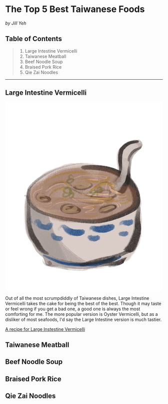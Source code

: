<head>
 
# The Top 5 Best Taiwanese Foods

 *by Jill Yeh*

## Table of Contents

>  1. Large Intestine Vermicelli
>  2. Taiwanese Meatball
>  3. Beef Noodle Soup
>  4. Braised Pork Rice
>  5. Qie Zai Noodles

</head>

***

<body>
 
 ## Large Intestine Vermicelli
  
 <img src="LargeIntestineVermicelli.png" alt="Large Intestine Vermicelli Drawing" width="600" height="600">
  
  Out of all the most scrumpdiddly of Taiwanese dishes, Large Intestine Vermicelli takes the cake for being the best of the best. Though it may taste or feel wrong if you get a bad one, a good one is always the most comforting for me. The more popular version is Oyster Vermicelli, but as a disliker of most seafoods, I'd say the Large Intestine version is much tastier.
  
  [A recipe for Large Instestine Vermicelli](http://www.eatinginabox.com/2015/03/da-chang-mian-xian-streetfood-challenge.html)

  ## Taiwanese Meatball


  ## Beef Noodle Soup


  ## Braised Pork Rice


  ## Qie Zai Noodles

</body>  
